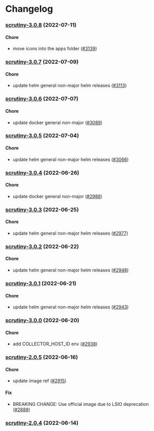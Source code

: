 # Changelog<br>


<a name="scrutiny-3.0.8"></a>
### [scrutiny-3.0.8](https://github.com/truecharts/apps/compare/scrutiny-3.0.7...scrutiny-3.0.8) (2022-07-11)

#### Chore

* move icons into the apps folder ([#3139](https://github.com/truecharts/apps/issues/3139))



<a name="scrutiny-3.0.7"></a>
### [scrutiny-3.0.7](https://github.com/truecharts/apps/compare/scrutiny-3.0.6...scrutiny-3.0.7) (2022-07-09)

#### Chore

* update helm general non-major helm releases ([#3113](https://github.com/truecharts/apps/issues/3113))



<a name="scrutiny-3.0.6"></a>
### [scrutiny-3.0.6](https://github.com/truecharts/apps/compare/scrutiny-3.0.5...scrutiny-3.0.6) (2022-07-07)

#### Chore

* update docker general non-major ([#3089](https://github.com/truecharts/apps/issues/3089))



<a name="scrutiny-3.0.5"></a>
### [scrutiny-3.0.5](https://github.com/truecharts/apps/compare/scrutiny-3.0.4...scrutiny-3.0.5) (2022-07-04)

#### Chore

* update helm general non-major helm releases ([#3066](https://github.com/truecharts/apps/issues/3066))



<a name="scrutiny-3.0.4"></a>
### [scrutiny-3.0.4](https://github.com/truecharts/apps/compare/scrutiny-3.0.3...scrutiny-3.0.4) (2022-06-26)

#### Chore

* update docker general non-major ([#2988](https://github.com/truecharts/apps/issues/2988))



<a name="scrutiny-3.0.3"></a>
### [scrutiny-3.0.3](https://github.com/truecharts/apps/compare/scrutiny-3.0.2...scrutiny-3.0.3) (2022-06-25)

#### Chore

* update helm general non-major helm releases ([#2977](https://github.com/truecharts/apps/issues/2977))



<a name="scrutiny-3.0.2"></a>
### [scrutiny-3.0.2](https://github.com/truecharts/apps/compare/scrutiny-3.0.1...scrutiny-3.0.2) (2022-06-22)

#### Chore

* update helm general non-major helm releases ([#2948](https://github.com/truecharts/apps/issues/2948))



<a name="scrutiny-3.0.1"></a>
### [scrutiny-3.0.1](https://github.com/truecharts/apps/compare/scrutiny-3.0.0...scrutiny-3.0.1) (2022-06-21)

#### Chore

* update helm general non-major helm releases ([#2943](https://github.com/truecharts/apps/issues/2943))



<a name="scrutiny-3.0.0"></a>
### [scrutiny-3.0.0](https://github.com/truecharts/apps/compare/scrutiny-2.0.5...scrutiny-3.0.0) (2022-06-20)

#### Chore

* add COLLECTOR_HOST_ID env ([#2938](https://github.com/truecharts/apps/issues/2938))



<a name="scrutiny-2.0.5"></a>
### [scrutiny-2.0.5](https://github.com/truecharts/apps/compare/scrutiny-2.0.4...scrutiny-2.0.5) (2022-06-16)

#### Chore

* update image ref ([#2915](https://github.com/truecharts/apps/issues/2915))

#### Fix

* BREAKING CHANGE: Use official image due to LSIO deprecation ([#2888](https://github.com/truecharts/apps/issues/2888))



<a name="scrutiny-2.0.4"></a>
### [scrutiny-2.0.4](https://github.com/truecharts/apps/compare/scrutiny-2.0.3...scrutiny-2.0.4) (2022-06-14)
